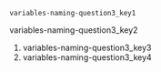 ```ngMeta
variables-naming-question3_key1
```

variables-naming-question3_key2
1. variables-naming-question3_key3
2. variables-naming-question3_key4
